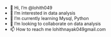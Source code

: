 - 👋 Hi, I’m @lohith049
- 👀 I’m interested in data analysis
- 🌱 I’m currently learning Mysql, Python
- 💞️ I’m looking to collaborate on data analysis
- 📫 How to reach me lohithnayak049gmail.com

<!---
lohith049/lohith049 is a ✨ special ✨ repository because its `README.md` (this file) appears on your GitHub profile.
You can click the Preview link to take a look at your changes.
--->
